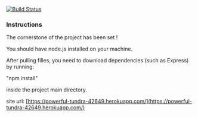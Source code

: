 
[![Build Status](https://travis-ci.com/TechnionYearlyProject/Roommates.svg?token=ibppDZZUUX68EpWppim9&branch=master)](https://travis-ci.com/TechnionYearlyProject/Roommates?token=ibppDZZUUX68EpWppim9)

### Instructions
The cornerstone of the project has been set !

You should have node.js installed on your machine.

After pulling filles, you need to download dependencies (such as Express) by running:

"npm install"

inside the project main directory.

site url: [https://powerful-tundra-42649.herokuapp.com/](https://powerful-tundra-42649.herokuapp.com/)
